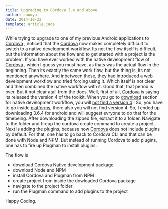 ```yaml
---
title: Upgrading to Cordova 3.4 and above
author: saumya
date: 2014-10-23
template: article.jade
---
```


While trying to upgrade to one of my previous Android applications to [Cordova][1] , noticed that the [Cordova][1] now makes completely difficult to switch to a native development workflow. Its not the flow itself is difficult, but the information about the flow and to get started with a project is the problem. If you have ever worked with the native development flow of [Cordova][1] , which I guess you must have, as thats was the actual flow in the beginning. Then its exactly the same work flow, but the thing is, its not mentioned anywhere. And inbetween these, they had introduced a web development workflow and tried forcing using it. Which itself is not clear and then combined the native workflow with it. Good that, that period is over. But it not clear atall from the docs.
Well, first of all, [Cordova][1] is saying its released the version 4 of the toolkit. When you go to [download][2] section for native development workflow, you will [not find a version 4][3] ! So, you have to go inside [platforms][4], there also you will not find version 4. So, I ended up downloading 3.6.4 for android and will suggest evryone to do that for the timebeing. After downloading the zipped file, extract it to a folder. Navigate to the folder and fireup the cordova create command to create a project.
Next is adding the plugins, because now [Cordova][1] does not include plugins by default. For that, one has to go back to Cordova CLI and that can be done with Node and NPM. But instead of running Cordova to add plugins, one has to fire up Plugman to install plugins.

The flow is 
- download Cordova Native development package
- download Node and NPM
- install Cordova and Plugman from NPM
- create project from inside the dowloaded Cordova package
- navigate to the project folder
- run the Plugman command to add plugins to the project




Happy Coding.












[1]: http://cordova.apache.org/
[2]: http://cordova.apache.org/#download
[3]: https://www.apache.org/dist/cordova/
[4]: https://www.apache.org/dist/cordova/platforms/

